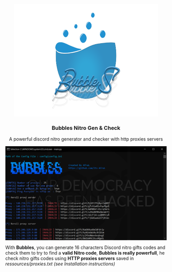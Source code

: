 <p align="center">
  <a href="https://github.com/othneildrew/Best-README-Template">
    <img src=".img/Bubbles-Logo.png" alt="Logo" width="450" height="350">
  </a>
  
  <h3 align="center">Bubbles Nitro Gen & Check</h3>

  <p align="center">
    A powerful discord nitro generator and checker with http proxies servers
    <br />
  </p>
</p>

<p align="center">
<img align="center" src=".img/Bubbles.PNG" width="900">
</p>

With **Bubbles**, you can generate 16 characters Discord nitro gifts codes and check them to try to find a **valid Nitro code**, **Bubbles is really powerfull**, he check nitro gifts codes using **HTTP proxies servers** saved in *ressources/proxies.txt (see Installation instructions)*
